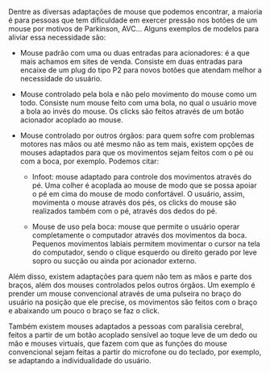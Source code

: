 Dentre as diversas adaptações de mouse que podemos encontrar, 
a maioria é para pessoas que tem dificuldade em exercer pressão nos botões de um mouse por motivos de Parkinson, AVC... 
Alguns exemplos de modelos para aliviar essa necessidade são:

* Mouse padrão com uma ou duas entradas para acionadores: é a que mais achamos em sites de venda. Consiste em duas entradas para encaixe de um plug do tipo P2 para novos botões que atendam melhor a necessidade do usuário.
 
 
* Mouse controlado pela bola e não pelo movimento do mouse como um todo. Consiste num mouse feito com uma bola, no qual o usuário move a bola ao invés do mouse. Os clicks são feitos através de um botão acionador acoplado ao mouse.

* Mouse controlado por outros órgãos: para quem sofre com problemas motores nas mãos ou até mesmo não as tem mais, existem opções de mouses adaptados para que os movimentos sejam feitos com o pé ou com a boca, por exemplo. Podemos citar:
  * Infoot: mouse adaptado para controle dos movimentos através do pé. Uma colher é acoplada ao mouse de modo que se possa apoiar o pé em cima do mouse de modo confortável. O usuário, assim, movimenta o mouse através dos pés, os clicks do mouse são realizados também com o pé, através dos dedos do pé.

  * Mouse de uso pela boca: mouse que permite o usuário operar completamente o computador através dos movimentos da boca. Pequenos movimentos labiais permitem movimentar o cursor na tela do computador, sendo o clique esquerdo ou direito gerado por leve sopro ou sucção ou ainda por acionador externo.

                                        	
Além disso, existem adaptações para quem não tem as mãos e parte dos braços, além dos mouses controlados pelos outros órgãos. Um exemplo é prender um mouse convencional através de uma pulseira no braço do usuário na posição que ele precise, os movimentos são feitos com o braço e abaixando um pouco o braço se faz o click.

Também existem mouses adaptados a pessoas com paralisia cerebral, feitos a partir de um botão acoplado sensível ao toque leve de um dedo ou mão e mouses virtuais, que fazem com que as funções do mouse convencional sejam feitas a partir do microfone ou do teclado, por exemplo, se adaptando a individualidade do usuário.
